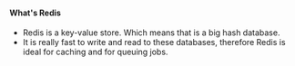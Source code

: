 #### What's Redis

* Redis is a key-value store. Which means that is a big hash database.
* It is really fast to write and read to these databases, therefore Redis is ideal for caching and for queuing jobs.
